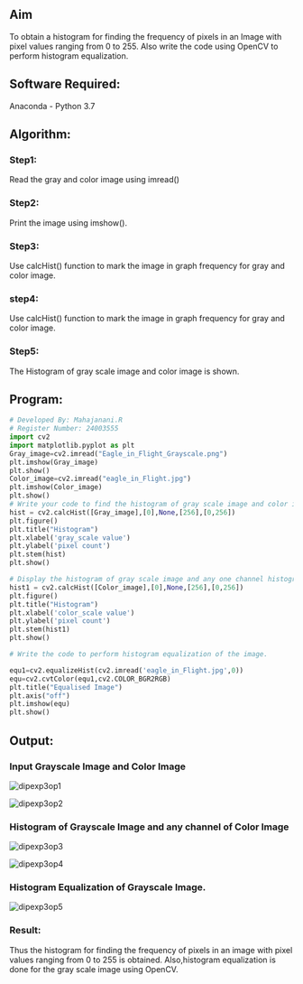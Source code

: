 ## Aim
To obtain a histogram for finding the frequency of pixels in an Image with pixel values ranging from 0 to 255. Also write the code using OpenCV to perform histogram equalization.

## Software Required:
Anaconda - Python 3.7

## Algorithm:
### Step1:
Read the gray and color image using imread()

### Step2:
Print the image using imshow().



### Step3:
Use calcHist() function to mark the image in graph frequency for gray and color image.

### step4:
Use calcHist() function to mark the image in graph frequency for gray and color image.

### Step5:
The Histogram of gray scale image and color image is shown.


## Program:
```python
# Developed By: Mahajanani.R
# Register Number: 24003555
import cv2
import matplotlib.pyplot as plt 
Gray_image=cv2.imread("Eagle_in_Flight_Grayscale.png")
plt.imshow(Gray_image)
plt.show()
Color_image=cv2.imread("eagle_in_Flight.jpg")
plt.imshow(Color_image)
plt.show()
# Write your code to find the histogram of gray scale image and color image channels.
hist = cv2.calcHist([Gray_image],[0],None,[256],[0,256])
plt.figure()
plt.title("Histogram")
plt.xlabel('gray_scale value')
plt.ylabel('pixel count')
plt.stem(hist)
plt.show()

# Display the histogram of gray scale image and any one channel histogram from color image
hist1 = cv2.calcHist([Color_image],[0],None,[256],[0,256]) 
plt.figure()
plt.title("Histogram")
plt.xlabel('color_scale value') 
plt.ylabel('pixel count')
plt.stem(hist1)
plt.show()

# Write the code to perform histogram equalization of the image.

equ1=cv2.equalizeHist(cv2.imread('eagle_in_Flight.jpg',0)) 
equ=cv2.cvtColor(equ1,cv2.COLOR_BGR2RGB) 
plt.title("Equalised Image")
plt.axis("off")
plt.imshow(equ) 
plt.show()

```
## Output:
### Input Grayscale Image and Color Image
![dipexp3op1](https://github.com/user-attachments/assets/262e828d-52a8-499e-b595-8d5a9de3067e)


![dipexp3op2](https://github.com/user-attachments/assets/e42d22ac-d281-4a7b-96b4-cf5736cdccca)


### Histogram of Grayscale Image and any channel of Color Image

![dipexp3op3](https://github.com/user-attachments/assets/a757f30b-d924-45e4-8796-c614f0c29c13)

![dipexp3op4](https://github.com/user-attachments/assets/3ef0fff0-9257-4480-b05f-b652f84942da)


### Histogram Equalization of Grayscale Image.

![dipexp3op5](https://github.com/user-attachments/assets/0ad328be-dd69-4a6a-8ba1-073ab0c06ceb)

### Result:
Thus the histogram for finding the frequency of pixels in an image with pixel values ranging from 0 to 255 is obtained. Also,histogram equalization is done for the gray scale image using OpenCV.
